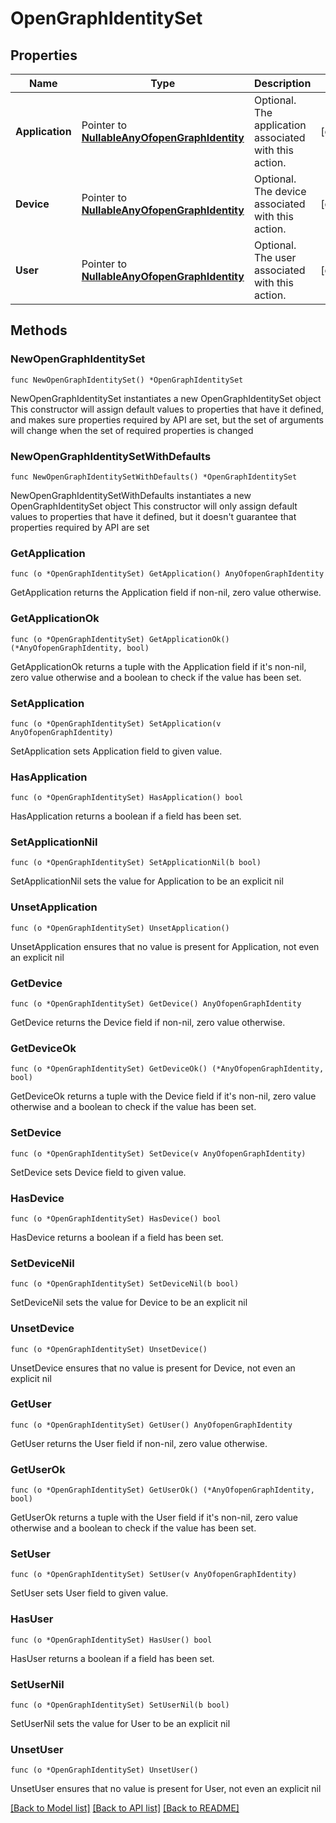 # OpenGraphIdentitySet

## Properties

Name | Type | Description | Notes
------------ | ------------- | ------------- | -------------
**Application** | Pointer to [**NullableAnyOfopenGraphIdentity**](anyOf&lt;open.graph.identity&gt;.md) | Optional. The application associated with this action. | [optional] 
**Device** | Pointer to [**NullableAnyOfopenGraphIdentity**](anyOf&lt;open.graph.identity&gt;.md) | Optional. The device associated with this action. | [optional] 
**User** | Pointer to [**NullableAnyOfopenGraphIdentity**](anyOf&lt;open.graph.identity&gt;.md) | Optional. The user associated with this action. | [optional] 

## Methods

### NewOpenGraphIdentitySet

`func NewOpenGraphIdentitySet() *OpenGraphIdentitySet`

NewOpenGraphIdentitySet instantiates a new OpenGraphIdentitySet object
This constructor will assign default values to properties that have it defined,
and makes sure properties required by API are set, but the set of arguments
will change when the set of required properties is changed

### NewOpenGraphIdentitySetWithDefaults

`func NewOpenGraphIdentitySetWithDefaults() *OpenGraphIdentitySet`

NewOpenGraphIdentitySetWithDefaults instantiates a new OpenGraphIdentitySet object
This constructor will only assign default values to properties that have it defined,
but it doesn't guarantee that properties required by API are set

### GetApplication

`func (o *OpenGraphIdentitySet) GetApplication() AnyOfopenGraphIdentity`

GetApplication returns the Application field if non-nil, zero value otherwise.

### GetApplicationOk

`func (o *OpenGraphIdentitySet) GetApplicationOk() (*AnyOfopenGraphIdentity, bool)`

GetApplicationOk returns a tuple with the Application field if it's non-nil, zero value otherwise
and a boolean to check if the value has been set.

### SetApplication

`func (o *OpenGraphIdentitySet) SetApplication(v AnyOfopenGraphIdentity)`

SetApplication sets Application field to given value.

### HasApplication

`func (o *OpenGraphIdentitySet) HasApplication() bool`

HasApplication returns a boolean if a field has been set.

### SetApplicationNil

`func (o *OpenGraphIdentitySet) SetApplicationNil(b bool)`

 SetApplicationNil sets the value for Application to be an explicit nil

### UnsetApplication
`func (o *OpenGraphIdentitySet) UnsetApplication()`

UnsetApplication ensures that no value is present for Application, not even an explicit nil
### GetDevice

`func (o *OpenGraphIdentitySet) GetDevice() AnyOfopenGraphIdentity`

GetDevice returns the Device field if non-nil, zero value otherwise.

### GetDeviceOk

`func (o *OpenGraphIdentitySet) GetDeviceOk() (*AnyOfopenGraphIdentity, bool)`

GetDeviceOk returns a tuple with the Device field if it's non-nil, zero value otherwise
and a boolean to check if the value has been set.

### SetDevice

`func (o *OpenGraphIdentitySet) SetDevice(v AnyOfopenGraphIdentity)`

SetDevice sets Device field to given value.

### HasDevice

`func (o *OpenGraphIdentitySet) HasDevice() bool`

HasDevice returns a boolean if a field has been set.

### SetDeviceNil

`func (o *OpenGraphIdentitySet) SetDeviceNil(b bool)`

 SetDeviceNil sets the value for Device to be an explicit nil

### UnsetDevice
`func (o *OpenGraphIdentitySet) UnsetDevice()`

UnsetDevice ensures that no value is present for Device, not even an explicit nil
### GetUser

`func (o *OpenGraphIdentitySet) GetUser() AnyOfopenGraphIdentity`

GetUser returns the User field if non-nil, zero value otherwise.

### GetUserOk

`func (o *OpenGraphIdentitySet) GetUserOk() (*AnyOfopenGraphIdentity, bool)`

GetUserOk returns a tuple with the User field if it's non-nil, zero value otherwise
and a boolean to check if the value has been set.

### SetUser

`func (o *OpenGraphIdentitySet) SetUser(v AnyOfopenGraphIdentity)`

SetUser sets User field to given value.

### HasUser

`func (o *OpenGraphIdentitySet) HasUser() bool`

HasUser returns a boolean if a field has been set.

### SetUserNil

`func (o *OpenGraphIdentitySet) SetUserNil(b bool)`

 SetUserNil sets the value for User to be an explicit nil

### UnsetUser
`func (o *OpenGraphIdentitySet) UnsetUser()`

UnsetUser ensures that no value is present for User, not even an explicit nil

[[Back to Model list]](../README.md#documentation-for-models) [[Back to API list]](../README.md#documentation-for-api-endpoints) [[Back to README]](../README.md)


